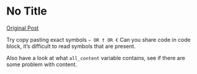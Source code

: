 # No Title

[Original Post](https://discourse.onlinedegree.iitm.ac.in/t/161083/38)

<p>Try copy pasting exact symbols <code>— OR † OR €</code> Can you share code in code block, it’s difficult to read symbols that are present.</p>
<p>Also have a look at what <code>all_content</code> variable contains, see if there are some problem with content.</p>